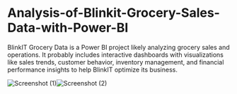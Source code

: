 # Analysis-of-Blinkit-Grocery-Sales-Data-with-Power-BI
BlinkIT Grocery Data is a Power BI project likely analyzing grocery sales and operations. It probably includes interactive dashboards with visualizations like sales trends, customer behavior, inventory management, and financial performance insights to help BlinkIT optimize its business.

![Screenshot (1)](https://github.com/user-attachments/assets/5f9b49ae-5050-42d6-9b1c-1720e3780306)![Screenshot (2)](https://github.com/user-attachments/assets/73566cb1-9756-473c-aaeb-af5e7c93116b)

